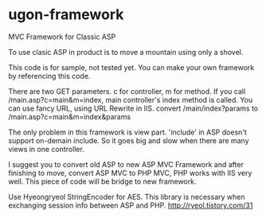 # ugon-framework

MVC Framework for Classic ASP

To use clasic ASP in product is to move a mountain using only a shovel.

This code is for sample, not tested yet.
You can make your own framework by referencing this code.

There are two GET parameters. c for controller, m for method.
If you call /main.asp?c=main&m=index, main controller's index method is called.
You can use fancy URL, using URL Rewrite in IIS.
convert /main/index?params to /main.asp?c=main&m=index&params


The only problem in this framework is view part. 'include' in ASP doesn't support on-demain include. So it goes big and slow when there are many views in one controller.


I suggest you to convert old ASP to new ASP MVC Framework and after finishing to move, convert ASP MVC to PHP MVC, PHP works with IIS very well.
This piece of code will be bridge to new framework.

Use Hyeongryeol StringEncoder for AES. This library is necessary when exchanging session info between ASP and PHP.
http://ryeol.tistory.com/31
